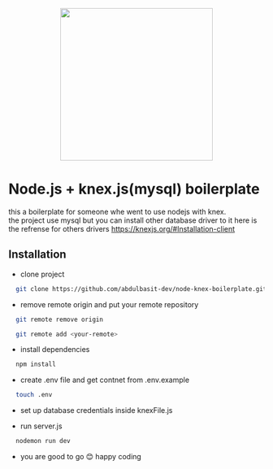 <p align="center"><a href="https://nodejs.org/en/" target="_blank"><img src="https://nodejs.org/static/images/logos/nodejs-new-pantone-white.svg" width="300"></a></p>



# Node.js + knex.js(mysql) boilerplate

this a boilerplate for someone whe went to use nodejs with knex. <br/>
the project use mysql but you can install other database driver to it here is the refrense for others drivers https://knexjs.org/#Installation-client


## Installation


- clone project

```bash
  git clone https://github.com/abdulbasit-dev/node-knex-boilerplate.git <folder-name>
```

- remove remote origin and put your remote repository

```bash
  git remote remove origin
```

```bash
  git remote add <your-remote>
```

- install dependencies

```bash
  npm install
```
- create .env file and get contnet from .env.example

```bash
  touch .env
```
- set up database credentials inside knexFile.js

- run server.js

```bash
  nodemon run dev
```

- you are good to go 😊 happy coding


    

